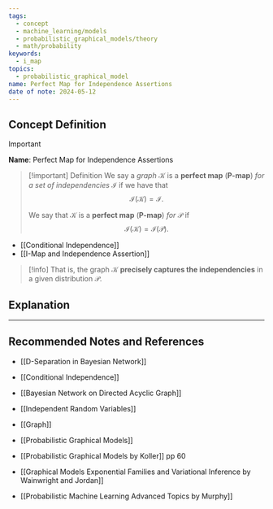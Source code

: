 ```yaml
---
tags:
  - concept
  - machine_learning/models
  - probabilistic_graphical_models/theory
  - math/probability
keywords:
  - i_map
topics:
  - probabilistic_graphical_model
name: Perfect Map for Independence Assertions
date of note: 2024-05-12
---
```


## Concept Definition

>[!important]
>**Name**: Perfect Map for Independence Assertions

>[!important] Definition
>We say a *graph* $\mathcal{K}$ is a **perfect map** (**P-map**) *for a set of independencies* $\mathcal{I}$ if we have that $$\mathcal{I}(\mathcal{K}) = \mathcal{I}.$$
>
>We say that $\mathcal{K}$ is a **perfect map** (**P-map**) *for* $\mathcal{P}$ if $$\mathcal{I}(\mathcal{K}) = \mathcal{I}(\mathcal{P}).$$

- [[Conditional Independence]]
- [[I-Map and Independence Assertion]]

>[!info]
>That is, the graph $\mathcal{K}$ **precisely captures the independencies** in a given distribution $\mathcal{P}$.
 





## Explanation





-----------
##  Recommended Notes and References



- [[D-Separation in Bayesian Network]]
- [[Conditional Independence]]
- [[Bayesian Network on Directed Acyclic Graph]]
- [[Independent Random Variables]]

- [[Graph]]
- [[Probabilistic Graphical Models]]


- [[Probabilistic Graphical Models by Koller]] pp 60
- [[Graphical Models Exponential Families and Variational Inference by Wainwright and Jordan]]
- [[Probabilistic Machine Learning Advanced Topics by Murphy]]
